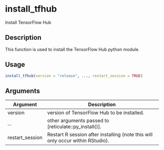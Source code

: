 # install_tfhub


Install TensorFlow Hub




## Description

This function is used to install the TensorFlow Hub python module.





## Usage
```r
install_tfhub(version = "release", ..., restart_session = TRUE)
```




## Arguments


Argument      |Description
------------- |----------------
version | version of TensorFlow Hub to be installed.
... | other arguments passed to [reticulate::py_install()].
restart_session | Restart R session after installing (note this will only occur within RStudio).






